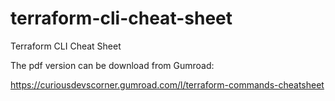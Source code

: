 # terraform-cli-cheat-sheet
Terraform CLI Cheat Sheet

The pdf version can be download from Gumroad:

https://curiousdevscorner.gumroad.com/l/terraform-commands-cheatsheet
